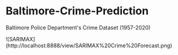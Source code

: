 # Baltimore-Crime-Prediction
Baltimore Police Department's Crime Dataset (1957-2020)


![SARIMAX]
(http://localhost:8888/view/SARIMAX%20Crime%20Forecast.png)
